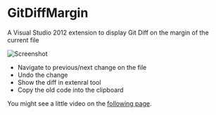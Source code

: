 GitDiffMargin
=============

A Visual Studio 2012 extension to display Git Diff on the margin of the current file

![Screenshot](http://farm9.staticflickr.com/8314/8048281022_29df7e70b9_o.jpg)

* Navigate to previous/next change on the file
* Undo the change
* Show the diff in extenral tool
* Copy the old code into the clipboard

You might see a little video on the [following page](http://www.flickr.com/photos/laurentkempe/8048233815/).